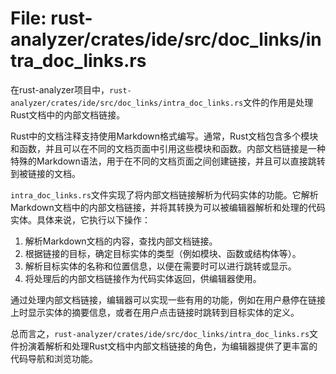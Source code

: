 # File: rust-analyzer/crates/ide/src/doc_links/intra_doc_links.rs

在rust-analyzer项目中，`rust-analyzer/crates/ide/src/doc_links/intra_doc_links.rs`文件的作用是处理Rust文档中的内部文档链接。

Rust中的文档注释支持使用Markdown格式编写。通常，Rust文档包含多个模块和函数，并且可以在不同的文档页面中引用这些模块和函数。内部文档链接是一种特殊的Markdown语法，用于在不同的文档页面之间创建链接，并且可以直接跳转到被链接的文档。

`intra_doc_links.rs`文件实现了将内部文档链接解析为代码实体的功能。它解析Markdown文档中的内部文档链接，并将其转换为可以被编辑器解析和处理的代码实体。具体来说，它执行以下操作：

1. 解析Markdown文档的内容，查找内部文档链接。
2. 根据链接的目标，确定目标实体的类型（例如模块、函数或结构体等）。
3. 解析目标实体的名称和位置信息，以便在需要时可以进行跳转或显示。
4. 将处理后的内部文档链接作为代码实体返回，供编辑器使用。

通过处理内部文档链接，编辑器可以实现一些有用的功能，例如在用户悬停在链接上时显示实体的摘要信息，或者在用户点击链接时跳转到目标实体的定义。

总而言之，`rust-analyzer/crates/ide/src/doc_links/intra_doc_links.rs`文件扮演着解析和处理Rust文档中内部文档链接的角色，为编辑器提供了更丰富的代码导航和浏览功能。

